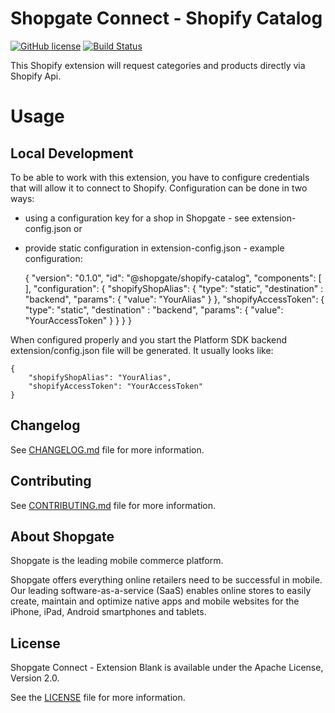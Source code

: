 # Shopgate Connect - Shopify Catalog
[![GitHub license](http://dmlc.github.io/img/apache2.svg)](LICENSE.md)
[![Build Status](https://travis-ci.org/shopgate/sgconnect-shopify-catalog.svg?branch=master)](https://travis-ci.org/shopgate/sgconnect-shopify-catalog)

This Shopify extension will request categories and products directly via Shopify Api.

# Usage

## Local Development
To be able to work with this extension, you have to configure credentials that will allow it to connect to Shopify.
Configuration can be done in two ways:
* using a configuration key for a shop in Shopgate - see extension-config.json or
* provide static configuration in extension-config.json - example configuration:


	{
        "version": "0.1.0",
        "id": "@shopgate/shopify-catalog",
        "components": [
        ],
        "configuration": {
            "shopifyShopAlias": {
                "type": "static",
                "destination" : "backend",
                "params": {
                    "value":  "YourAlias"
                }
            },
            "shopifyAccessToken": {
                "type": "static",
                "destination" : "backend",
                "params": {
                    "value":  "YourAccessToken"
                }
            }
        }
    }

    
When configured properly and you start the Platform SDK backend extension/config.json file will be generated. It usually looks like:

	{
		"shopifyShopAlias": "YourAlias",
		"shopifyAccessToken": "YourAccessToken"
	}

## Changelog

See [CHANGELOG.md](CHANGELOG.md) file for more information.

## Contributing

See [CONTRIBUTING.md](CONTRIBUTING.md) file for more information.

## About Shopgate

Shopgate is the leading mobile commerce platform.

Shopgate offers everything online retailers need to be successful in mobile. Our leading
software-as-a-service (SaaS) enables online stores to easily create, maintain and optimize native
apps and mobile websites for the iPhone, iPad, Android smartphones and tablets.

## License

Shopgate Connect - Extension Blank is available under the Apache License, Version 2.0.

See the [LICENSE](./LICENSE.md) file for more information.

